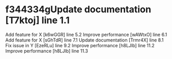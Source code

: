 # f344334gUpdate documentation [T7ktoj] line 1.1
Add feature for X [k6wGGR] line 5.2
Improve performance [wAWtxO] line 6.1
Add feature for X [sGhTdR] line 7.1
Update documentation [Trmr4X] line 8.1
Fix issue in Y [EzeRLu] line 9.2
Improve performance [h8LJlb] line 11.2
Improve performance [h8LJlb] line 11.3
